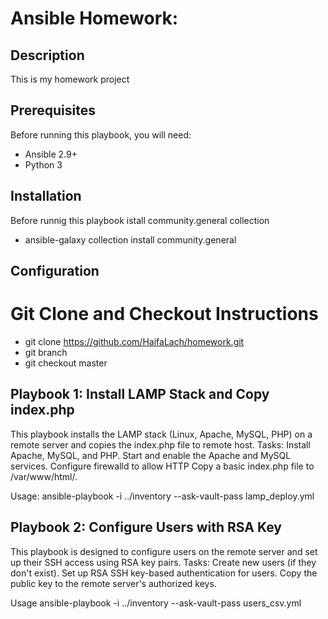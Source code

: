 
# Ansible Homework: 

## Description
This is my homework project 

## Prerequisites
Before running this playbook, you will need:
- Ansible 2.9+
- Python 3
## Installation 
Before runnig this playbook istall community.general collection
- ansible-galaxy collection install community.general

## Configuration
# Git Clone and Checkout Instructions
   - git clone https://github.com/HaifaLach/homework.git
   - git branch
   - git checkout master
     
## Playbook 1: Install LAMP Stack and Copy index.php
This playbook installs the LAMP stack (Linux, Apache, MySQL, PHP) on a remote server and copies the index.php file to remote host.
Tasks:
Install Apache, MySQL, and PHP.
Start and enable the Apache and MySQL services.
Configure firewalld to allow HTTP
Copy a basic index.php file to /var/www/html/.

Usage:
ansible-playbook  -i ../inventory --ask-vault-pass lamp_deploy.yml
## Playbook 2: Configure Users with RSA Key
This playbook is designed to configure users on the remote server and set up their SSH access using RSA key pairs.
Tasks:
Create new users (if they don't exist).
Set up RSA SSH key-based authentication for users.
Copy the public key to the remote server's authorized keys.

Usage
ansible-playbook  -i ../inventory --ask-vault-pass users_csv.yml
